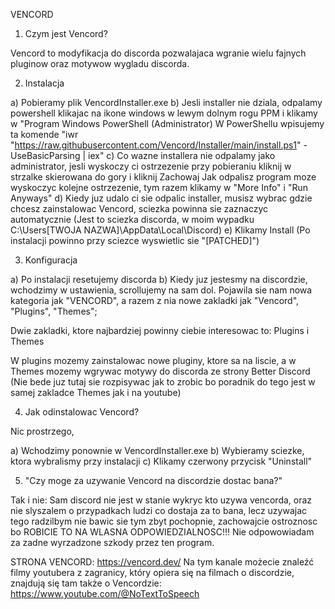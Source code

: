 VENCORD

1. Czym jest Vencord?

Vencord to modyfikacja do discorda pozwalajaca wgranie wielu fajnych pluginow oraz motywow wygladu discorda. 

2. Instalacja

a) Pobieramy plik VencordInstaller.exe
b) Jesli installer nie dziala, odpalamy powershell klikajac na ikone windows w lewym dolnym rogu PPM i klikamy w "Program Windows PowerShell (Administrator)
W PowerShellu wpisujemy ta komende "iwr "https://raw.githubusercontent.com/Vencord/Installer/main/install.ps1" -UseBasicParsing | iex"
c) Co wazne installera nie odpalamy jako administrator, jesli wyskoczy ci ostrzezenie przy pobieraniu kliknij w strzalke skierowana do gory i kliknij Zachowaj
Jak odpalisz program moze wyskoczyc kolejne ostrzezenie, tym razem klikamy w "More Info" i "Run Anyways"
d) Kiedy juz udalo ci sie odpalic installer, musisz wybrac gdzie chcesz zainstalowac Vencord, sciezka powinna sie zaznaczyc automatycznie (Jest to sciezka discorda, w moim wypadku C:\Users\[TWOJA NAZWA]\AppData\Local\Discord)
e) Klikamy Install (Po instalacji powinno przy sciezce wyswietlic sie "[PATCHED]")  

3. Konfiguracja

a) Po instalacji resetujemy discorda
b) Kiedy juz jestesmy na discordzie, wchodzimy w ustawienia, scrollujemy na sam dol. Pojawila sie nam nowa kategoria jak "VENCORD", a razem z nia nowe zakladki jak "Vencord", "Plugins", "Themes";

Dwie zakladki, ktore najbardziej powinny ciebie interesowac to: Plugins i Themes

W plugins mozemy zainstalowac nowe pluginy, ktore sa na liscie, a w Themes mozemy wgrywac motywy do discorda ze strony Better Discord (Nie bede juz tutaj sie rozpisywac jak to zrobic bo poradnik do tego jest w samej zakladce Themes jak i na youtube)

4. Jak odinstalowac Vencord?

Nic prostrzego,

a) Wchodzimy ponownie w VencordInstaller.exe
b) Wybieramy sciezke, ktora wybralismy przy instalacji 
c) Klikamy czerwony przycisk "Uninstall"


5. "Czy moge za uzywanie Vencord na discordzie dostac bana?"

Tak i nie: Sam discord nie jest w stanie wykryc kto uzywa vencorda, oraz nie slyszalem o przypadkach ludzi co dostaja za to bana, lecz uzywajac tego radzilbym nie bawic sie tym zbyt pochopnie, zachowajcie ostroznosc bo ROBICIE TO NA WLASNA ODPOWIEDZIALNOSC!!! Nie odpowowiadam za zadne wyrzadzone szkody przez ten program.  

STRONA VENCORD: https://vencord.dev/
Na tym kanale możecie znaleźć filmy youtubera z zagranicy, który opiera się na filmach o discordzie, znajdują się tam także o Vencordzie: https://www.youtube.com/@NoTextToSpeech

